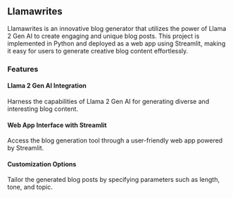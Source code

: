 ## Llamawrites 
Llamawrites is an innovative blog generator that utilizes the power of Llama 2 Gen AI to create engaging and unique blog posts. 
This project is implemented in Python and deployed as a web app using Streamlit, making it easy for users to generate creative blog content effortlessly.

### Features
#### Llama 2 Gen AI Integration
Harness the capabilities of Llama 2 Gen AI for generating diverse and interesting blog content.

#### Web App Interface with Streamlit
Access the blog generation tool through a user-friendly web app powered by Streamlit.

#### Customization Options
Tailor the generated blog posts by specifying parameters such as length, tone, and topic.
